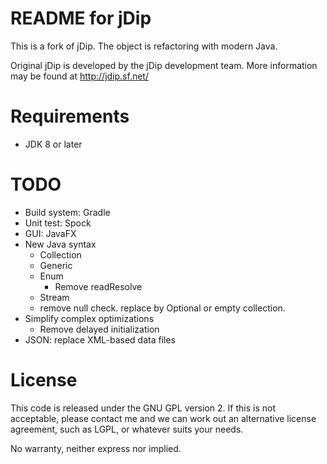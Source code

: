 # README for jDip

This is a fork of jDip.
The object is refactoring with modern Java. 

Original jDip is developed by the jDip development team.
More information may be found at http://jdip.sf.net/


# Requirements

* JDK 8 or later
  
# TODO
* Build system: Gradle
* Unit test: Spock 
* GUI: JavaFX
* New Java syntax
    * Collection
    * Generic
    * Enum
        * Remove readResolve
    * Stream
    * remove null check. replace by Optional or empty collection.
* Simplify complex optimizations
    * Remove delayed initialization
* JSON: replace XML-based data files

# License

This code is released under the GNU GPL version 2. If this is not acceptable,
please contact me and we can work out an alternative license agreement, such as 
LGPL, or whatever suits your needs.
  
No warranty, neither express nor implied.
